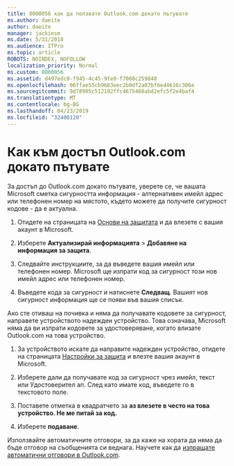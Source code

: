 ```yaml
---
title: 8000056 как да ползвате Outlook.com докато пътувате
ms.author: daeite
author: daeite
manager: jackiesm
ms.date: 5/31/2018
ms.audience: ITPro
ms.topic: article
ROBOTS: NOINDEX, NOFOLLOW
localization_priority: Normal
ms.custom: 8000056
ms.assetid: d497edc0-f945-4c45-9fe0-f7060c259848
ms.openlocfilehash: 06ffae55cb9683eec2b0df2a87bf6ed4616c306e
ms.sourcegitcommit: 9d78905c512192ffc4675468abd2efc5f2e4baf4
ms.translationtype: MT
ms.contentlocale: bg-BG
ms.lasthandoff: 04/23/2019
ms.locfileid: "32400120"
---
```

# <a name="how-to-access-outlookcom-while-traveling"></a>Как към достъп Outlook.com докато пътувате

За достъп до Outlook.com докато пътувате, уверете се, че вашата Microsoft сметка сигурността информация - алтернативен имейл адрес или телефонен номер на мястото, където можете да получите сигурност кодове - да е актуална.
  
1. Отидете на страницата на [Основи на защитата](https://go.microsoft.com/fwlink/p/?linkid=842325) и да влезете с вашия акаунт в Microsoft. 
    
2. Изберете **Актуализирай информацията** \> **Добавяне на информация за защита**. 
    
3. Следвайте инструкциите, за да въведете вашия имейл или телефонен номер. Microsoft ще изпрати код за сигурност този нов имейл адрес или телефонен номер.
    
4. Въведете кода за сигурност и натиснете **Следващ**. Вашият нов сигурност информация ще се появи във вашия списък. 
    
Ако сте отиваш на почивка и няма да получавате кодовете за сигурност, направете устройството надежден устройство. Това означава, Microsoft няма да ви изпрати кодовете за удостоверяване, когато влизате Outlook.com на това устройство.
  
1. За устройството искате да направите надежден устройство, отидете на страницата [Настройки за защита](https://go.microsoft.com/fwlink/p/?linkid=2002000&amp;clcid=0x409) и влезте вашия акаунт в Microsoft. 
    
2. Изберете дали да получавате код за сигурност чрез имейл, текст или Удостоверител ап. След като имате код, въведете го в текстовото поле.
    
3. Поставете отметка в квадратчето за **аз влезете в често на това устройство. Не ме питай за код.**
    
4. Изберете **подаване**. 
    
Използвайте автоматичните отговори, за да каже на хората да няма да бъде отговор на съобщенията си веднага. Научете как да [изпращате автоматични отговори в Outlook.com](https://go.microsoft.com/fwlink/p/?linkid=2002100&amp;clcid=0x409).
  

